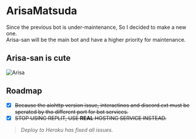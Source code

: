 # ArisaMatsuda

Since the previous bot is under-maintenance, So I decided to make a new one.  
Arisa-san will be the main bot and have a higher priority for maintenance.

## Arisa-san is cute

![Arisa](./README/720p.gif)

## Roadmap

- [x] ~~Because the aiohttp version issue, interactinos and discord.ext must be sperated by tho different port for bot services.~~
- [x] ~~STOP USING REPLIT, USE **REAL** HOSTING SERVICE INSTEAD.~~

> _Deploy to Heroku has fixed all issues._
